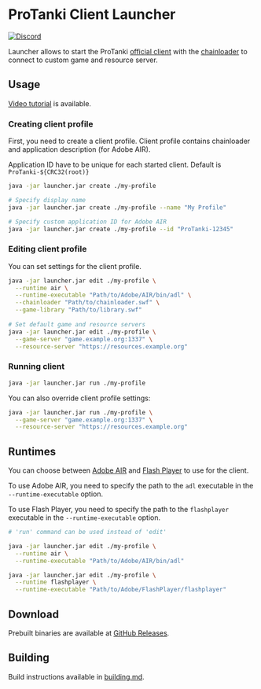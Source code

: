 # ProTanki Client Launcher

[![Discord](https://img.shields.io/discord/1001791048651120692?label=Discord)](https://discord.gg/Jk8TFZpeZE)

Launcher allows to start the ProTanki [official client](https://protanki-online.com/) with the [chainloader](https://github.com/protanki-re/client-chainloader) to connect to custom game and resource server.

## Usage

[Video tutorial](https://youtu.be/uwxIo3vDlmc) is available.

### Creating client profile

First, you need to create a client profile.
Client profile contains chainloader and application description (for Adobe AIR).

Application ID have to be unique for each started client.
Default is `ProTanki-${CRC32(root)}`

```bash
java -jar launcher.jar create ./my-profile

# Specify display name
java -jar launcher.jar create ./my-profile --name "My Profile"

# Specify custom application ID for Adobe AIR
java -jar launcher.jar create ./my-profile --id "ProTanki-12345"
```

### Editing client profile

You can set settings for the client profile.

```bash
java -jar launcher.jar edit ./my-profile \
  --runtime air \
  --runtime-executable "Path/to/Adobe/AIR/bin/adl" \
  --chainloader "Path/to/chainloader.swf" \
  --game-library "Path/to/library.swf"
  
# Set default game and resource servers
java -jar launcher.jar edit ./my-profile \
  --game-server "game.example.org:1337" \
  --resource-server "https://resources.example.org"
```

### Running client

```bash
java -jar launcher.jar run ./my-profile
```
 
You can also override client profile settings:

```bash
java -jar launcher.jar run ./my-profile \
  --game-server "game.example.org:1337" \
  --resource-server "https://resources.example.org"
```

## Runtimes

You can choose between [Adobe AIR](https://archive.org/details/adobe-air-sdk-archived-older-versions) and [Flash Player](https://archive.org/details/flash32-5y5r) to use for the client.

To use Adobe AIR, you need to specify the path to the `adl` executable in the `--runtime-executable` option.

To use Flash Player, you need to specify the path to the `flashplayer` executable in the `--runtime-executable` option.

```bash
# 'run' command can be used instead of 'edit'

java -jar launcher.jar edit ./my-profile \
  --runtime air \
  --runtime-executable "Path/to/Adobe/AIR/bin/adl"

java -jar launcher.jar edit ./my-profile \
  --runtime flashplayer \
  --runtime-executable "Path/to/Adobe/FlashPlayer/flashplayer"
```

## Download

Prebuilt binaries are available at [GitHub Releases](https://github.com/protanki-re/client-launcher/releases).

## Building

Build instructions available in [building.md](docs/building.md).
